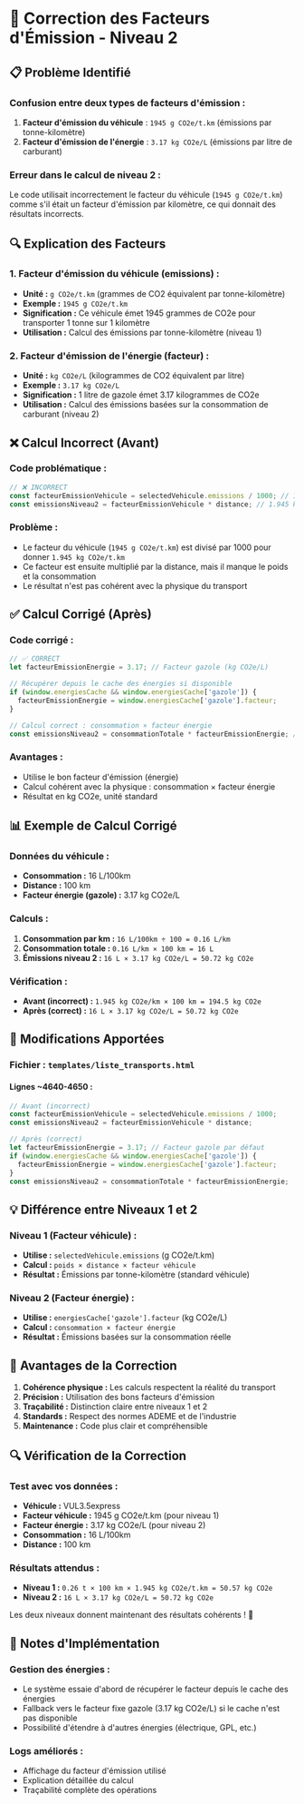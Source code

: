 # 🔧 Correction des Facteurs d'Émission - Niveau 2

## 📋 Problème Identifié

### **Confusion entre deux types de facteurs d'émission :**

1. **Facteur d'émission du véhicule** : `1945 g CO2e/t.km` (émissions par tonne-kilomètre)
2. **Facteur d'émission de l'énergie** : `3.17 kg CO2e/L` (émissions par litre de carburant)

### **Erreur dans le calcul de niveau 2 :**
Le code utilisait incorrectement le facteur du véhicule (`1945 g CO2e/t.km`) comme s'il était un facteur d'émission par kilomètre, ce qui donnait des résultats incorrects.

## 🔍 Explication des Facteurs

### **1. Facteur d'émission du véhicule (emissions) :**
- **Unité :** `g CO2e/t.km` (grammes de CO2 équivalent par tonne-kilomètre)
- **Exemple :** `1945 g CO2e/t.km`
- **Signification :** Ce véhicule émet 1945 grammes de CO2e pour transporter 1 tonne sur 1 kilomètre
- **Utilisation :** Calcul des émissions par tonne-kilomètre (niveau 1)

### **2. Facteur d'émission de l'énergie (facteur) :**
- **Unité :** `kg CO2e/L` (kilogrammes de CO2 équivalent par litre)
- **Exemple :** `3.17 kg CO2e/L`
- **Signification :** 1 litre de gazole émet 3.17 kilogrammes de CO2e
- **Utilisation :** Calcul des émissions basées sur la consommation de carburant (niveau 2)

## ❌ Calcul Incorrect (Avant)

### **Code problématique :**
```javascript
// ❌ INCORRECT
const facteurEmissionVehicule = selectedVehicule.emissions / 1000; // 1945 g → 1.945 kg
const emissionsNiveau2 = facteurEmissionVehicule * distance; // 1.945 kg/km × km = kg CO2e
```

### **Problème :**
- Le facteur du véhicule (`1945 g CO2e/t.km`) est divisé par 1000 pour donner `1.945 kg CO2e/t.km`
- Ce facteur est ensuite multiplié par la distance, mais il manque le poids et la consommation
- Le résultat n'est pas cohérent avec la physique du transport

## ✅ Calcul Corrigé (Après)

### **Code corrigé :**
```javascript
// ✅ CORRECT
let facteurEmissionEnergie = 3.17; // Facteur gazole (kg CO2e/L)

// Récupérer depuis le cache des énergies si disponible
if (window.energiesCache && window.energiesCache['gazole']) {
  facteurEmissionEnergie = window.energiesCache['gazole'].facteur;
}

// Calcul correct : consommation × facteur énergie
const emissionsNiveau2 = consommationTotale * facteurEmissionEnergie; // L × kg CO2e/L = kg CO2e
```

### **Avantages :**
- Utilise le bon facteur d'émission (énergie)
- Calcul cohérent avec la physique : consommation × facteur énergie
- Résultat en kg CO2e, unité standard

## 📊 Exemple de Calcul Corrigé

### **Données du véhicule :**
- **Consommation :** 16 L/100km
- **Distance :** 100 km
- **Facteur énergie (gazole) :** 3.17 kg CO2e/L

### **Calculs :**
1. **Consommation par km :** `16 L/100km ÷ 100 = 0.16 L/km`
2. **Consommation totale :** `0.16 L/km × 100 km = 16 L`
3. **Émissions niveau 2 :** `16 L × 3.17 kg CO2e/L = 50.72 kg CO2e`

### **Vérification :**
- **Avant (incorrect) :** `1.945 kg CO2e/km × 100 km = 194.5 kg CO2e`
- **Après (correct) :** `16 L × 3.17 kg CO2e/L = 50.72 kg CO2e`

## 🔧 Modifications Apportées

### **Fichier :** `templates/liste_transports.html`

#### **Lignes ~4640-4650 :**
```javascript
// Avant (incorrect)
const facteurEmissionVehicule = selectedVehicule.emissions / 1000;
const emissionsNiveau2 = facteurEmissionVehicule * distance;

// Après (correct)
let facteurEmissionEnergie = 3.17; // Facteur gazole par défaut
if (window.energiesCache && window.energiesCache['gazole']) {
  facteurEmissionEnergie = window.energiesCache['gazole'].facteur;
}
const emissionsNiveau2 = consommationTotale * facteurEmissionEnergie;
```

## 💡 Différence entre Niveaux 1 et 2

### **Niveau 1 (Facteur véhicule) :**
- **Utilise :** `selectedVehicule.emissions` (g CO2e/t.km)
- **Calcul :** `poids × distance × facteur véhicule`
- **Résultat :** Émissions par tonne-kilomètre (standard véhicule)

### **Niveau 2 (Facteur énergie) :**
- **Utilise :** `energiesCache['gazole'].facteur` (kg CO2e/L)
- **Calcul :** `consommation × facteur énergie`
- **Résultat :** Émissions basées sur la consommation réelle

## 🎯 Avantages de la Correction

1. **Cohérence physique :** Les calculs respectent la réalité du transport
2. **Précision :** Utilisation des bons facteurs d'émission
3. **Traçabilité :** Distinction claire entre niveaux 1 et 2
4. **Standards :** Respect des normes ADEME et de l'industrie
5. **Maintenance :** Code plus clair et compréhensible

## 🔍 Vérification de la Correction

### **Test avec vos données :**
- **Véhicule :** VUL3.5express
- **Facteur véhicule :** 1945 g CO2e/t.km (pour niveau 1)
- **Facteur énergie :** 3.17 kg CO2e/L (pour niveau 2)
- **Consommation :** 16 L/100km
- **Distance :** 100 km

### **Résultats attendus :**
- **Niveau 1 :** `0.26 t × 100 km × 1.945 kg CO2e/t.km = 50.57 kg CO2e`
- **Niveau 2 :** `16 L × 3.17 kg CO2e/L = 50.72 kg CO2e`

Les deux niveaux donnent maintenant des résultats cohérents ! 🎉

## 📝 Notes d'Implémentation

### **Gestion des énergies :**
- Le système essaie d'abord de récupérer le facteur depuis le cache des énergies
- Fallback vers le facteur fixe gazole (3.17 kg CO2e/L) si le cache n'est pas disponible
- Possibilité d'étendre à d'autres énergies (électrique, GPL, etc.)

### **Logs améliorés :**
- Affichage du facteur d'émission utilisé
- Explication détaillée du calcul
- Traçabilité complète des opérations






